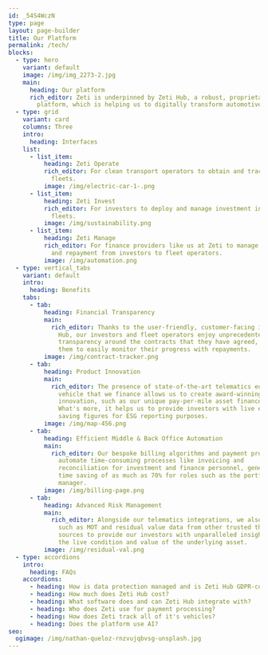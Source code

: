 ```yaml
---
id: _54S4WczN
type: page
layout: page-builder
title: Our Platform
permalink: /tech/
blocks:
  - type: hero
    variant: default
    image: /img/img_2273-2.jpg
    main:
      heading: Our platform
      rich_editor: Zeti is underpinned by Zeti Hub, a robust, proprietary technology
        platform, which is helping us to digitally transform automotive finance.
  - type: grid
    variant: card
    columns: Three
    intro:
      heading: Interfaces
    list:
      - list_item:
          heading: Zeti Operate
          rich_editor: For clean transport operators to obtain and track finance to expand
            fleets.
          image: /img/electric-car-1-.png
      - list_item:
          heading: Zeti Invest
          rich_editor: For investors to deploy and manage investment into clean transport
            fleets.
          image: /img/sustainability.png
      - list_item:
          heading: Zeti Manage
          rich_editor: For finance providers like us at Zeti to manage capital deployment
            and repayment from investors to fleet operators.
          image: /img/automation.png
  - type: vertical_tabs
    variant: default
    intro:
      heading: Benefits
    tabs:
      - tab:
          heading: Financial Transparency
          main:
            rich_editor: Thanks to the user-friendly, customer-facing interfaces of Zeti
              Hub, our investors and fleet operators enjoy unprecedented
              transparency around the contracts that they have agreed, allowing
              them to easily monitor their progress with repayments.
          image: /img/contract-tracker.png
      - tab:
          heading: Product Innovation
          main:
            rich_editor: The presence of state-of-the-art telematics equipment in each
              vehicle that we finance allows us to create award-winning
              innovation, such as our unique pay-per-mile asset finance model.
              What's more, it helps us to provide investors with live emission
              saving figures for ESG reporting purposes.
          image: /img/map-456.png
      - tab:
          heading: Efficient Middle & Back Office Automation
          main:
            rich_editor: Our bespoke billing algorithms and payment processing integrations
              automate time-consuming processes like invoicing and
              reconciliation for investment and finance personnel, generating a
              time saving of as much as 70% for roles such as the portfolio
              manager.
          image: /img/billing-page.png
      - tab:
          heading: Advanced Risk Management
          main:
            rich_editor: Alongside our telematics integrations, we also gather information
              such as MOT and residual value data from other trusted third-party
              sources to provide our investors with unparalleled insight into
              the live condition and value of the underlying asset.
          image: /img/residual-val.png
  - type: accordions
    intro:
      heading: FAQs
    accordions:
      - heading: How is data protection managed and is Zeti Hub GDPR-compliant?
      - heading: How much does Zeti Hub cost?
      - heading: What software does and can Zeti Hub integrate with?
      - heading: Who does Zeti use for payment processing?
      - heading: How does Zeti track all of it's vehicles?
      - heading: Does the platform use AI?
seo:
  ogimage: /img/nathan-queloz-rnzvujqbvsg-unsplash.jpg
---
```

